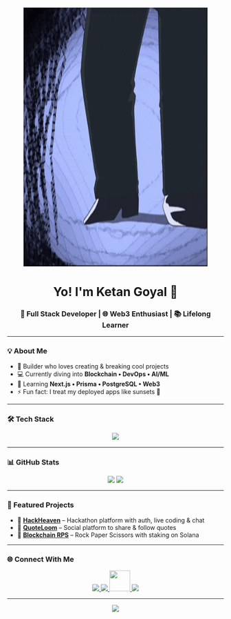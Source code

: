 <!-- Banner / Header -->
<p align="center">
  <img src="gif.gif" alt="banner" width="85%" height="600px"/>
</p>

<h1 align="center">Yo! I'm Ketan Goyal 👋</h1>
<h3 align="center">🚀 Full Stack Developer | 🌐 Web3 Enthusiast | 📚 Lifelong Learner</h3>

---

### 💡 About Me  
- 🔧 Builder who loves creating & breaking cool projects  
- 💻 Currently diving into **Blockchain • DevOps • AI/ML**  
- 🌱 Learning **Next.js • Prisma • PostgreSQL • Web3**  
- ⚡ Fun fact: I treat my deployed apps like sunsets 🌇  

---

### 🛠️ Tech Stack  
<p align="center">
  <img src="https://skillicons.dev/icons?i=js,ts,react,nextjs,nodejs,express,java,cpp,py,mongodb,postgres,prisma,docker,git,github,solidity,postman" />
</p>

---

### 📊 GitHub Stats  
<p align="center">
  <img src="https://github-readme-stats.vercel.app/api?username=ketan-goyal&show_icons=true&theme=tokyonight&hide_border=true" height="165" />
  <img src="https://github-readme-streak-stats.herokuapp.com/?user=ketan-goyal&theme=tokyonight&hide_border=true" height="165" />
</p>

---

### 🎯 Featured Projects  
- 🔗 [**HackHeaven**](#) – Hackathon platform with auth, live coding & chat  
- 🔗 [**QuoteLoom**](#) – Social platform to share & follow quotes  
- 🔗 [**Blockchain RPS**](#) – Rock Paper Scissors with staking on Solana  

---

### 🌐 Connect With Me  
<p align="center">
  <a href="https://www.linkedin.com/in/ketan-goyal-117368324/" target="_blank">
    <img src="https://skillicons.dev/icons?i=linkedin" />
  </a>
  <a href="https://x.com/KetanGo11864224" target="_blank">
    <img src="https://skillicons.dev/icons?i=twitter" />
  </a>
  <a href="https://leetcode.com/u/ketangoyal1212/" target="_blank">
    <img src="https://upload.wikimedia.org/wikipedia/commons/1/19/LeetCode_logo_black.png" width="48" height="48"/>
  </a>
  <a href="mailto:goyalketan1317@gmail.com">
    <img src="https://skillicons.dev/icons?i=gmail" />
  </a>
</p>


---

<p align="center">
  <img src="https://komarev.com/ghpvc/?username=ketan-goyal&color=blueviolet&style=for-the-badge" />
</p>
